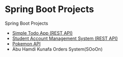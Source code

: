 # Spring Boot Projects

Spring Boot Projects

* [Simple Todo App (REST API)](todo/)
* [Student Account Management System (REST API)](StudentAccSys/)
* [Pokemon API](PokemonAPI/)
* Abu Hamdi Kunafa Orders System(SOoOn)
